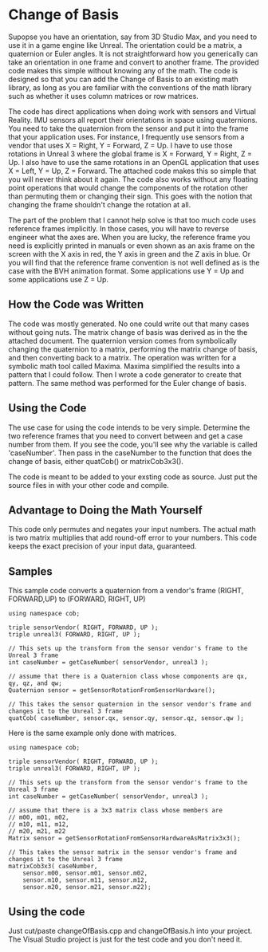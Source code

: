 # Change of Basis
Supopse you have an orientation, say from 3D Studio Max, and you need to use it in a game engine like Unreal. The orientation could be a matrix, a quaternion or Euler angles. It is not straightforward how you generically can take an orientation in one frame and convert to another frame. The provided code makes this simple without knowing any of the math. The code is designed so that you can add the Change of Basis to an existing math library, as long as you are familiar with the conventions of the math library such as whether it uses column matrices or row matrices.

The code has direct applications when doing work with sensors and Virtual Reality. IMU sensors all report their orientations in space using quaternions. You need to take the quaternion from the sensor and put it into the frame that your application uses. For instance, I frequently use sensors from a vendor that uses X = Right, Y = Forward, Z = Up. I have to use those rotations in Unreal 3 where the global frame is X = Forward, Y = Right, Z = Up. I also have to use the same rotations in an OpenGL application that uses X = Left, Y = Up, Z = Forward. The attached code makes this so simple that you will never think about it again. The code also works without any floating point operations that would change the components of the rotation other than permuting them or changing their sign. This goes with the notion that changing the frame shouldn't change the rotation at all.

The part of the problem that I cannot help solve is that too much code uses reference frames implicitly. In those cases, you will have to reverse engineer what the axes are. When you are lucky, the reference frame you need is explicitly printed in manuals or even shown as an axis frame on the screen with the X axis in red, the Y axis in green and the Z axis in blue. Or you will find that the reference frame convention is not well defined as is the case with the BVH animation format. Some applications use Y = Up and some applications use Z = Up.

## How the Code was Written
The code was mostly generated. No one could write out that many cases without going nuts. The matrix change of basis was derived as in the the attached document. The quaternion version comes from symbolically changing the quaternion to a matrix, performing the matrix change of basis, and then converting back to a matrix. The operation was written for a symbolic math tool called Maxima. Maxima simplified the results into a pattern that I could follow. Then I wrote a code generator to create that pattern. The same method was performed for the Euler change of basis.

## Using the Code
The use case for using the code intends to be very simple. Determine the two reference frames that you need to convert between and get a case number from them. If you see the code, you'll see why the variable is called 'caseNumber'. Then pass in the caseNumber to the function that does the change of basis, either quatCob() or matrixCob3x3().

The code is meant to be added to your exsting code as source. Just put the source files in with your other code and compile.

## Advantage to Doing the Math Yourself
This code only permutes and negates your input numbers. The actual math is two matrix multiplies that add round-off error to your numbers. This code keeps the exact precision of your input data, guaranteed.
## Samples
This sample code converts a quaternion from a vendor's frame (RIGHT, FORWARD,UP) to (FORWARD, RIGHT, UP)

```
using namespace cob;

triple sensorVendor( RIGHT, FORWARD, UP );
triple unreal3( FORWARD, RIGHT, UP );

// This sets up the transform from the sensor vendor's frame to the Unreal 3 frame
int caseNumber = getCaseNumber( sensorVendor, unreal3 );

// assume that there is a Quaternion class whose components are qx, qy, qz, and qw;
Quaternion sensor = getSensorRotationFromSensorHardware();

// This takes the sensor quaternion in the sensor vendor's frame and changes it to the Unreal 3 frame
quatCob( caseNumber, sensor.qx, sensor.qy, sensor.qz, sensor.qw );
```
Here is the same example only done with matrices.
```
using namespace cob;

triple sensorVendor( RIGHT, FORWARD, UP );
triple unreal3( FORWARD, RIGHT, UP );

// This sets up the transform from the sensor vendor's frame to the Unreal 3 frame
int caseNumber = getCaseNumber( sensorVendor, unreal3 );

// assume that there is a 3x3 matrix class whose members are
// m00, m01, m02,
// m10, m11, m12,
// m20, m21, m22
Matrix sensor = getSensorRotationFromSensorHardwareAsMatrix3x3();

// This takes the sensor matrix in the sensor vendor's frame and changes it to the Unreal 3 frame
matrixCob3x3( caseNumber,
    sensor.m00, sensor.m01, sensor.m02,
    sensor.m10, sensor.m11, sensor.m12,
    sensor.m20, sensor.m21, sensor.m22);
```
## Using the code
Just cut/paste changeOfBasis.cpp and changeOfBasis.h into your project. The Visual Studio project is just for the test code and you don't need it.
